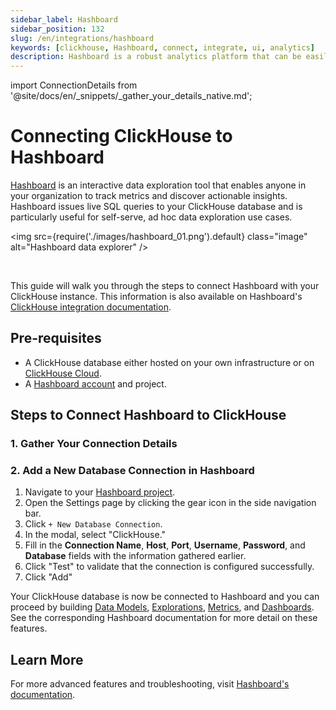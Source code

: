 ```yaml
---
sidebar_label: Hashboard
sidebar_position: 132
slug: /en/integrations/hashboard
keywords: [clickhouse, Hashboard, connect, integrate, ui, analytics]
description: Hashboard is a robust analytics platform that can be easily integrated with ClickHouse for real-time data analysis.
---
```

import ConnectionDetails from '@site/docs/en/_snippets/_gather_your_details_native.md';

# Connecting ClickHouse to Hashboard

[Hashboard](https://hashboard.com) is an interactive data exploration tool that enables anyone in your organization to track metrics and discover actionable insights. Hashboard issues live SQL queries to your ClickHouse database and is particularly useful for self-serve, ad hoc data exploration use cases.  


<img src={require('./images/hashboard_01.png').default} class="image" alt="Hashboard data explorer" />  

<br/>

This guide will walk you through the steps to connect Hashboard with your ClickHouse instance. This information is also available on Hashboard's [ClickHouse integration documentation](https://docs.hashboard.com/docs/database-connections/clickhouse).


## Pre-requisites

- A ClickHouse database either hosted on your own infrastructure or on [ClickHouse Cloud](https://clickhouse.com/).
- A [Hashboard account](https://hashboard.com/getAccess) and project.

## Steps to Connect Hashboard to ClickHouse

### 1. Gather Your Connection Details

<ConnectionDetails />

### 2. Add a New Database Connection in Hashboard

1. Navigate to your [Hashboard project](https://hashboard.com/app).
2. Open the Settings page by clicking the gear icon in the side navigation bar.
3. Click `+ New Database Connection`.
4. In the modal, select "ClickHouse."
5. Fill in the **Connection Name**, **Host**, **Port**, **Username**, **Password**, and **Database** fields with the information gathered earlier.
6. Click "Test" to validate that the connection is configured successfully.
7. Click "Add"

Your ClickHouse database is now be connected to Hashboard and you can proceed by building [Data Models](https://docs.hashboard.com/docs/data-modeling/add-data-model), [Explorations](https://docs.hashboard.com/docs/visualizing-data/explorations), [Metrics](https://docs.hashboard.com/docs/metrics), and [Dashboards](https://docs.hashboard.com/docs/dashboards). See the corresponding Hashboard documentation for more detail on these features.

## Learn More

For more advanced features and troubleshooting, visit [Hashboard's documentation](https://docs.hashboard.com/).
